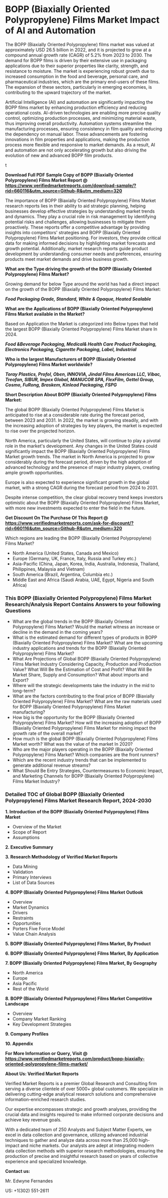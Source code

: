 <meta name="title" content="Global BOPP (Biaxially Oriented Polypropylene) Films Market Impact of AI and Automation"><meta name="description" content="The BOPP (Biaxially Oriented Polypropylene) films market was valued at approximately USD 26.5 billion in 2022, and it is projected to grow at a compound annual growth "><meta name="title" content="BOPP (Biaxially Oriented Polypropylene) Films Market Size, Share, Scope, Trends, Growth, Opportunities, Analysis, Forecast"><h1>BOPP (Biaxially Oriented Polypropylene) Films Market Impact of AI and Automation</h1><p>The BOPP (Biaxially Oriented Polypropylene) films market was valued at approximately USD 26.5 billion in 2022, and it is projected to grow at a compound annual growth rate (CAGR) of 5.2% from 2023 to 2030. The demand for BOPP films is driven by their extensive use in packaging applications due to their superior properties like clarity, strength, and resistance to moisture. The market is experiencing robust growth due to increased consumption in the food and beverage, personal care, and pharmaceutical industries, which are the primary end-users of these films. The expansion of these sectors, particularly in emerging economies, is contributing to the upward trajectory of the market.</p><p>Artificial Intelligence (AI) and automation are significantly impacting the BOPP films market by enhancing production efficiency and reducing operational costs. AI-driven technologies are enabling more precise quality control, optimizing production processes, and minimizing material waste, thus improving overall productivity. Automation systems streamline the manufacturing processes, ensuring consistency in film quality and reducing the dependency on manual labor. These advancements are fostering innovations in film properties and applications, making the production process more flexible and responsive to market demands. As a result, AI and automation are not only accelerating growth but also driving the evolution of new and advanced BOPP film products.</p>t</p><p id="" class=""><strong>Download Full PDF Sample Copy of BOPP (Biaxially Oriented Polypropylene) Films Market Report @ <a href="https://www.verifiedmarketreports.com/download-sample/?rid=660116&utm_source=Github-R&utm_medium=320" target="_blank">https://www.verifiedmarketreports.com/download-sample/?rid=660116&utm_source=Github-R&utm_medium=320</a></strong></p><p>The importance of&nbsp;BOPP (Biaxially Oriented Polypropylene) Films Market research reports lies in their ability to aid strategic planning, helping businesses develop effective strategies by understanding market trends and dynamics. They play a crucial role in risk management by identifying potential risks and challenges, allowing businesses to mitigate them proactively. These reports offer a competitive advantage by providing insights into competitors' strategies and BOPP (Biaxially Oriented Polypropylene) Films Market positioning. For investors, they provide critical data for making informed decisions by highlighting market forecasts and growth potential. Additionally, market research reports guide product development by understanding consumer needs and preferences, ensuring products meet market demands and drive business growth.</p><p><strong>What are the&nbsp;Type driving the growth of the BOPP (Biaxially Oriented Polypropylene) Films Market?</strong></p><p id="" class="">Growing demand for below Type around the world has had a direct impact on the growth of the BOPP (Biaxially Oriented Polypropylene) Films Market:</p><em><strong>Food Packaging Grade, Standard, White & Opaque, Heated Sealable</strong></em></p><strong>What are the&nbsp;Applications&nbsp;of BOPP (Biaxially Oriented Polypropylene) Films Market available in the Market?</strong></p><p id="" class="">Based on Application the Market is categorized into Below types that held the largest BOPP (Biaxially Oriented Polypropylene) Films Market share In 2024.</p><em><strong>Food &Beverage Packaging, Medical& Health Care Product Packaging, Electronics Packaging, Cigarette Packaging, Label, Industrial</strong></em></p><strong>Who is the largest Manufacturers of BOPP (Biaxially Oriented Polypropylene) Films Market worldwide?</strong></p><p><em><strong>Toray Plastics, Profol, Oben, INNOVIA, Jindal Films Americas LLC, Vibac, Treofan, SIBUR, Impex Global, MANUCOR SPA, FlexFilm, Gettel Group, Cosmo, FuRong, Braskem, Kinlead Packaging, FSPG</strong></em></p><p id="" class=""><strong>Short Description About BOPP (Biaxially Oriented Polypropylene) Films Market:</strong></p><p>The global BOPP (Biaxially Oriented Polypropylene) Films Market is anticipated to rise at a considerable rate during the forecast period, between 2023 and 2031. In 2022, the market is growing steadily, and with the increasing adoption of strategies by key players, the market is expected to rise over the projected horizon.</p><p>North America, particularly the United States, will continue to play a pivotal role in the market's development. Any changes in the United States could significantly impact the BOPP (Biaxially Oriented Polypropylene) Films Market growth trends. The market in North America is projected to grow considerably during the forecast period, driven by the high adoption of advanced technology and the presence of major industry players, creating ample growth opportunities.</p><p>Europe is also expected to experience significant growth in the global market, with a strong CAGR during the forecast period from 2024 to 2031.</p><p>Despite intense competition, the clear global recovery trend keeps investors optimistic about the BOPP (Biaxially Oriented Polypropylene) Films Market, with more new investments expected to enter the field in the future.</p><p id="" class=""><strong>Get Discount On The Purchase Of This Report @ <a href="https://www.verifiedmarketreports.com/ask-for-discount/?rid=660116&utm_source=Github-R&utm_medium=320" target="_blank">https://www.verifiedmarketreports.com/ask-for-discount/?rid=660116&utm_source=Github-R&utm_medium=320</a></strong></p>Which regions are leading the BOPP (Biaxially Oriented Polypropylene) Films Market?</p><ul><li>North America (United States, Canada and Mexico)</li><li>Europe (Germany, UK, France, Italy, Russia and Turkey etc.)</li><li>Asia-Pacific (China, Japan, Korea, India, Australia, Indonesia, Thailand, Philippines, Malaysia and Vietnam)</li><li>South America (Brazil, Argentina, Columbia etc.)</li><li>Middle East and Africa (Saudi Arabia, UAE, Egypt, Nigeria and South Africa)</li></ul><h3 id="" class="">This BOPP (Biaxially Oriented Polypropylene) Films Market Research/Analysis Report Contains Answers to your following Questions</h3><ul><li>What are the global trends in the BOPP (Biaxially Oriented Polypropylene) Films Market? Would the market witness an increase or decline in the demand in the coming years?</li><li>What is the estimated demand for different types of products in BOPP (Biaxially Oriented Polypropylene) Films Market? What are the upcoming industry applications and trends for the BOPP (Biaxially Oriented Polypropylene) Films Market?</li><li>What Are Projections of Global BOPP (Biaxially Oriented Polypropylene) Films Market Industry Considering Capacity, Production and Production Value? What Will Be the Estimation of Cost and Profit? What Will Be Market Share, Supply and Consumption? What about imports and Export?</li><li>Where will the strategic developments take the industry in the mid to long-term?</li><li>What are the factors contributing to the final price of BOPP (Biaxially Oriented Polypropylene) Films Market? What are the raw materials used for BOPP (Biaxially Oriented Polypropylene) Films Market manufacturing?</li><li>How big is the opportunity for the BOPP (Biaxially Oriented Polypropylene) Films Market? How will the increasing adoption of BOPP (Biaxially Oriented Polypropylene) Films Market for mining impact the growth rate of the overall market?</li><li>How much is the global BOPP (Biaxially Oriented Polypropylene) Films Market worth? What was the value of the market In 2020?</li><li>Who are the major players operating in the BOPP (Biaxially Oriented Polypropylene) Films Market? Which companies are the front runners?</li><li>Which are the recent industry trends that can be implemented to generate additional revenue streams?</li><li>What Should Be Entry Strategies, Countermeasures to Economic Impact, and Marketing Channels for BOPP (Biaxially Oriented Polypropylene) Films Market Industry?</li></ul><h3 id="" class="">Detailed TOC of Global BOPP (Biaxially Oriented Polypropylene) Films Market Research Report, 2024-2030</h3><p id="" class=""><strong>1. Introduction of the BOPP (Biaxially Oriented Polypropylene) Films Market</strong></p><ul><li>Overview of the Market</li><li>Scope of Report</li><li>Assumptions</li></ul><p id="" class=""><strong>2. Executive Summary</strong></p><p id="" class=""><strong>3. Research Methodology of Verified Market Reports</strong></p><ul><li>Data Mining</li><li>Validation</li><li>Primary Interviews</li><li>List of Data Sources</li></ul><p id="" class=""><strong>4. BOPP (Biaxially Oriented Polypropylene) Films Market Outlook</strong></p><ul><li>Overview</li><li>Market Dynamics</li><li>Drivers</li><li>Restraints</li><li>Opportunities</li><li>Porters Five Force Model</li><li>Value Chain Analysis</li></ul><p id="" class=""><strong>5. BOPP (Biaxially Oriented Polypropylene) Films Market, By Product</strong></p><p id="" class=""><strong>6. BOPP (Biaxially Oriented Polypropylene) Films Market, By Application</strong></p><p id="" class=""><strong>7. BOPP (Biaxially Oriented Polypropylene) Films Market, By Geography</strong></p><ul><li>North America</li><li>Europe</li><li>Asia Pacific</li><li>Rest of the World</li></ul><p id="" class=""><strong>8. BOPP (Biaxially Oriented Polypropylene) Films Market Competitive Landscape</strong></p><ul><li>Overview</li><li>Company Market Ranking</li><li>Key Development Strategies</li></ul><p id="" class=""><strong>9. Company Profiles</strong></p><p id="" class=""><strong>10. Appendix</strong></p><p id="" class=""><strong>For More Information or Query, Visit @ <a href="https://www.verifiedmarketreports.com/product/bopp-biaxially-oriented-polypropylene-films-market/" target="_blank">https://www.verifiedmarketreports.com/product/bopp-biaxially-oriented-polypropylene-films-market/</a></strong></p><p id="" class=""><strong>About Us: Verified Market Reports</strong></p><p id="" class="">Verified Market Reports is a premier Global Research and Consulting firm serving a diverse clientele of over 5000+ global customers. We specialize in delivering cutting-edge analytical research solutions and comprehensive information-enriched research studies.</p><p id="" class="">Our expertise encompasses strategic and growth analyses, providing the crucial data and insights required to make informed corporate decisions and achieve key revenue goals.</p><p id="" class="">With a dedicated team of 250 Analysts and Subject Matter Experts, we excel in data collection and governance, utilizing advanced industrial techniques to gather and analyze data across more than 25,000 high-impact and niche markets. Our analysts are adept at integrating modern data collection methods with superior research methodologies, ensuring the production of precise and insightful research based on years of collective experience and specialized knowledge.</p><p id="" class=""><strong>Contact us:</strong></p><p id="" class="">Mr. Edwyne Fernandes</p><p id="" class="">US: +1(302) 551-2611</p>